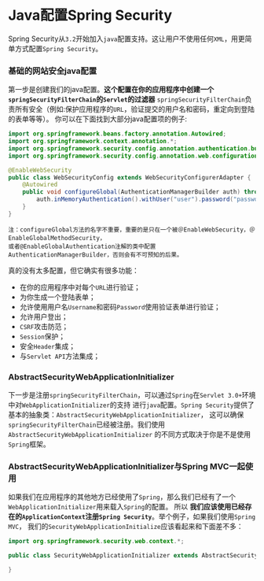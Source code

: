 Java配置Spring Security
=====================================================================
Spring Security从`3.2`开始加入`java`配置支持。这让用户不使用任何`XML`，用更简单方式配置`Spring Security`。

### 基础的网站安全java配置
第一步是创建我们的java配置。**这个配置在你的应用程序中创建一个`springSecurityFilterChain`的`Servlet`的过滤器**
`springSecurityFilterChain`负责所有安全（例如:保护应用程序的`URL`，验证提交的用户名和密码，重定向到登陆的表单等等）。
你可以在下面找到大部分java配置项的例子: 
```java
import org.springframework.beans.factory.annotation.Autowired;
import org.springframework.context.annotation.*;
import org.springframework.security.config.annotation.authentication.builders.*;
import org.springframework.security.config.annotation.web.configuration.*;

@EnableWebSecurity
public class WebSecurityConfig extends WebSecurityConfigurerAdapter {
    @Autowired
	public void configureGlobal(AuthenticationManagerBuilder auth) throws Exception {
        auth.inMemoryAuthentication().withUser("user").password("password").roles("USER");
	}
}
```
```
注：configureGlobal方法的名字不重要，重要的是只在一个被＠EnableWebSecurity，＠EnableGlobalMethodSecurity，
或者@EnableGlobalAuthentication注解的类中配置AuthenticationManagerBuilder，否则会有不可预知的后果。
```
真的没有太多配置，但它确实有很多功能：
+ 在你的应用程序中对每个`URL`进行验证；
+ 为你生成一个登陆表单；
+ 允许使用用户名`Username`和密码`Password`使用验证表单进行验证；
+ 允许用户登出；
+ `CSRF`攻击防范；
+ `Session`保护；
+ 安全`Header`集成；
+ 与`Servlet API`方法集成；

### AbstractSecurityWebApplicationInitializer
下一步是注册`springSecurityFilterChain`，可以通过`Spring`在`Servlet 3.0+`环境中对`WebApplicationInitializer`的支持
进行`java`配置。`Spring Security`提供了基本的抽象类：`AbstractSecurityWebApplicationInitializer`，
这可以确保`springSecurityFilterChain`已经被注册。我们使用`AbstractSecurityWebApplicationInitializer`
的不同方式取决于你是不是使用`Spring`框架。

### AbstractSecurityWebApplicationInitializer与Spring MVC一起使用
如果我们在应用程序的其他地方已经使用了`Spring`，那么我们已经有了一个`WebApplicationInitializer`用来载入`Spring`的配置。
所以 **我们应该使用已经存在的`ApplicationContext`注册`Spring Security`**。举个例子，如果我们使用`Spring MVC`，
我们的`SecurityWebApplicationInitialize`应该看起来和下面差不多：
```java
import org.springframework.security.web.context.*;

public class SecurityWebApplicationInitializer extends AbstractSecurityWebApplicationInitializer {

}
```